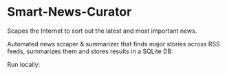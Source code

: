 # Smart-News-Curator
Scapes the Internet to sort out the latest and most important news.


Automated news scraper & summarizer that finds major stories across RSS feeds, summarizes them and stores results in a SQLite DB.

Run locally:
